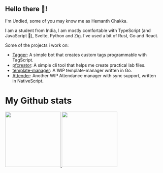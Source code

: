 ## Hello there 👋!
I'm Undied, some of you may know me as Hemanth Chakka.

I am a student from India, I am mostly comfortable with TypeScript (and JavaScript 👀), Svelte, Python and Zig. I've used a bit of Rust, Go and React.

Some of the projects i work on:
- [Tagger](https://github.com/SpecteraLabs/Tagger): A simple bot that creates custom tags programmable with TagScript.
- [pfcreator](https://github.com/UndiedGamer/pfcreator): A simple cli tool that helps me create practical lab files.
- [template-manager](): A WIP template-manager written in Go.
- [Attender](): Another WIP Attendance manager with sync support, written in NativeScript.

# My Github stats
<div>
  <a href="https://github.com/UndiedGamer">
  <img height="180em" src="https://github-readme-stats.vercel.app/api?username=UndiedGamer&layout=compact&title_color=4F8CC9&text_color=9f9f9f&bg_color=151515&hide_border=true&icon_color=4F8CC9&count_private=true&show_icons=true&include_all_commits=true&theme=dark"/>
  <img height="180em" src="https://github-readme-stats.vercel.app/api/top-langs/?username=UndiedGamer&layout=compact&langs_count=7&title_color=4F8CC9&text_color=9f9f9f&bg_color=151515&hide_border=true&icon_color=4F8CC9&count_private=true&show_icons=true&theme=dark"/>
  </a>
</div>

